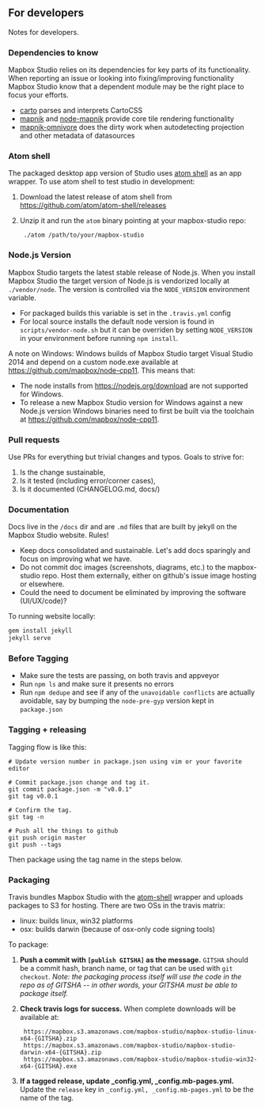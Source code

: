 For developers
--------------
Notes for developers.

### Dependencies to know

Mapbox Studio relies on its dependencies for key parts of its functionality. When reporting an issue or looking into fixing/improving functionality Mapbox Studio know that a dependent module may be the right place to focus your efforts.

- [carto](https://github.com/mapbox/carto) parses and interprets CartoCSS
- [mapnik](https://github.com/mapnik/mapnik) and [node-mapnik](https://github.com/mapnik/node-mapnik) provide core tile rendering functionality
- [mapnik-omnivore](https://github.com/mapbox/mapnik-omnivore) does the dirty work when autodetecting projection and other metadata of datasources

### Atom shell

The packaged desktop app version of Studio uses [atom shell](https://github.com/atom/atom-shell) as an app wrapper. To use atom shell to test studio in development:

1. Download the latest release of atom shell from https://github.com/atom/atom-shell/releases
2. Unzip it and run the `atom` binary pointing at your mapbox-studio repo:

        ./atom /path/to/your/mapbox-studio

### Node.js Version

Mapbox Studio targets the latest stable release of Node.js. When you install Mapbox Studio the target version of Node.js is vendorized locally at `./vendor/node`. The version is controlled via the `NODE_VERSION` environment variable.

 - For packaged builds this variable is set in the `.travis.yml` config
 - For local source installs the default node version is found in `scripts/vendor-node.sh` but it can be overriden by setting `NODE_VERSION` in your environment before running `npm install`.

A note on Windows: Windows builds of Mapbox Studio target Visual Studio 2014 and depend on a custom node.exe available at https://github.com/mapbox/node-cpp11. This means that:

 - The node installs from https://nodejs.org/download are not supported for Windows.
 - To release a new Mapbox Studio version for Windows against a new Node.js version Windows binaries need to first be built via the toolchain at https://github.com/mapbox/node-cpp11.

### Pull requests

Use PRs for everything but trivial changes and typos. Goals to strive for:

1. Is the change sustainable,
2. Is it tested (including error/corner cases),
3. Is it documented (CHANGELOG.md, docs/)

### Documentation

Docs live in the `/docs` dir and are `.md` files that are built by jekyll on the Mapbox Studio website. Rules!

- Keep docs consolidated and sustainable. Let's add docs sparingly and focus on improving what we have.
- Do not commit doc images (screenshots, diagrams, etc.) to the mapbox-studio repo. Host them externally, either on github's issue image hosting or elsewhere.
- Could the need to document be eliminated by improving the software (UI/UX/code)?

To running website locally:

```sh
gem install jekyll
jekyll serve
```

### Before Tagging

 - Make sure the tests are passing, on both travis and appveyor
 - Run `npm ls` and make sure it presents no errors
 - Run `npm dedupe` and see if any of the `unavoidable conflicts` are actually avoidable, say by bumping the `node-pre-gyp` version kept in `package.json`

### Tagging + releasing

Tagging flow is like this:

    # Update version number in package.json using vim or your favorite editor

    # Commit package.json change and tag it.
    git commit package.json -m "v0.0.1"
    git tag v0.0.1

    # Confirm the tag.
    git tag -n

    # Push all the things to github
    git push origin master
    git push --tags

Then package using the tag name in the steps below.

### Packaging

Travis bundles Mapbox Studio with the [atom-shell](https://github.com/atom/atom-shell) wrapper and uploads packages to S3 for hosting. There are two OSs in the travis matrix:

- linux: builds linux, win32 platforms
- osx: builds darwin (because of osx-only code signing tools)

To package:

1. **Push a commit with `[publish GITSHA]` as the message.** `GITSHA` should be a commit hash, branch name, or tag that can be used with `git checkout`. *Note: the packaging process itself will use the code in the repo as of GITSHA -- in other words, your GITSHA must be able to package itself.*
2. **Check travis logs for success.** When complete downloads will be available at:

        https://mapbox.s3.amazonaws.com/mapbox-studio/mapbox-studio-linux-x64-{GITSHA}.zip
        https://mapbox.s3.amazonaws.com/mapbox-studio/mapbox-studio-darwin-x64-{GITSHA}.zip
        https://mapbox.s3.amazonaws.com/mapbox-studio/mapbox-studio-win32-x64-{GITSHA}.exe

3. **If a tagged release, update _config.yml, _config.mb-pages.yml.** Update the `release` key in `_config.yml, _config.mb-pages.yml` to be the name of the tag.
